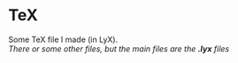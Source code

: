 # TeX
Some TeX file I made (in LyX).   
_There or some other files, but the main files are the **.lyx** files_

